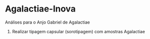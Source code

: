 # Agalactiae-Inova
Análises para o Anjo Gabriel de Agalactiae

1) Realizar tipagem capsular (sorotipagem) com amostras Agalactiae

